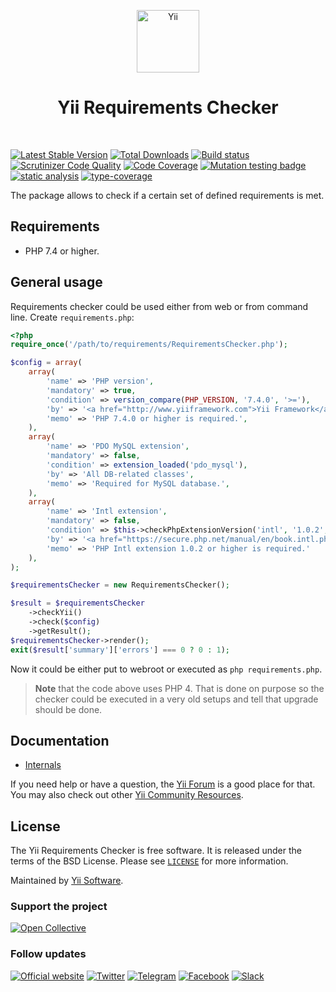 <p align="center">
    <a href="https://github.com/yiisoft" target="_blank">
        <img src="https://yiisoft.github.io/docs/images/yii_logo.svg" height="100px" alt="Yii">
    </a>
    <h1 align="center">Yii Requirements Checker</h1>
    <br>
</p>

[![Latest Stable Version](https://poser.pugx.org/yiisoft/requirements/v/stable.png)](https://packagist.org/packages/yiisoft/requirements)
[![Total Downloads](https://poser.pugx.org/yiisoft/requirements/downloads.png)](https://packagist.org/packages/yiisoft/requirements)
[![Build status](https://github.com/yiisoft/requirements/workflows/build/badge.svg)](https://github.com/yiisoft/requirements/actions?query=workflow%3Abuild)
[![Scrutinizer Code Quality](https://scrutinizer-ci.com/g/yiisoft/requirements/badges/quality-score.png?b=master)](https://scrutinizer-ci.com/g/yiisoft/requirements/?branch=master)
[![Code Coverage](https://scrutinizer-ci.com/g/yiisoft/requirements/badges/coverage.png?b=master)](https://scrutinizer-ci.com/g/yiisoft/requirements/?branch=master)
[![Mutation testing badge](https://img.shields.io/endpoint?style=flat&url=https%3A%2F%2Fbadge-api.stryker-mutator.io%2Fgithub.com%2Fyiisoft%2Frequirements%2Fmaster)](https://dashboard.stryker-mutator.io/reports/github.com/yiisoft/requirements/master)
[![static analysis](https://github.com/yiisoft/requirements/workflows/static%20analysis/badge.svg)](https://github.com/yiisoft/requirements/actions?query=workflow%3A%22static+analysis%22)
[![type-coverage](https://shepherd.dev/github/yiisoft/requirements/coverage.svg)](https://shepherd.dev/github/yiisoft/requirements)

The package allows to check if a certain set of defined requirements is met.

## Requirements

- PHP 7.4 or higher.

## General usage

Requirements checker could be used either from web or from command line. Create `requirements.php`: 

```php
<?php
require_once('/path/to/requirements/RequirementsChecker.php');

$config = array(
    array(
        'name' => 'PHP version',
        'mandatory' => true,
        'condition' => version_compare(PHP_VERSION, '7.4.0', '>='),
        'by' => '<a href="http://www.yiiframework.com">Yii Framework</a>',
        'memo' => 'PHP 7.4.0 or higher is required.',
    ),
    array(
        'name' => 'PDO MySQL extension',
        'mandatory' => false,
        'condition' => extension_loaded('pdo_mysql'),
        'by' => 'All DB-related classes',
        'memo' => 'Required for MySQL database.',
    ),
    array(
        'name' => 'Intl extension',
        'mandatory' => false,
        'condition' => $this->checkPhpExtensionVersion('intl', '1.0.2', '>='),
        'by' => '<a href="https://secure.php.net/manual/en/book.intl.php">Internationalization</a> support',
        'memo' => 'PHP Intl extension 1.0.2 or higher is required.'
    ),    
);

$requirementsChecker = new RequirementsChecker();

$result = $requirementsChecker
    ->checkYii()
    ->check($config)
    ->getResult();
$requirementsChecker->render();
exit($result['summary']['errors'] === 0 ? 0 : 1);
```

Now it could be either put to webroot or executed as `php requirements.php`.

> **Note** that the code above uses PHP 4. That is done on purpose so the checker could be executed in a very old setups and
>tell that upgrade should be done.

## Documentation

- [Internals](docs/internals.md)

If you need help or have a question, the [Yii Forum](https://forum.yiiframework.com/c/yii-3-0/63) is a good place for that.
You may also check out other [Yii Community Resources](https://www.yiiframework.com/community).

## License

The Yii Requirements Checker is free software. It is released under the terms of the BSD License.
Please see [`LICENSE`](./LICENSE.md) for more information.

Maintained by [Yii Software](https://www.yiiframework.com/).

### Support the project

[![Open Collective](https://img.shields.io/badge/Open%20Collective-sponsor-7eadf1?logo=open%20collective&logoColor=7eadf1&labelColor=555555)](https://opencollective.com/yiisoft)

### Follow updates

[![Official website](https://img.shields.io/badge/Powered_by-Yii_Framework-green.svg?style=flat)](https://www.yiiframework.com/)
[![Twitter](https://img.shields.io/badge/twitter-follow-1DA1F2?logo=twitter&logoColor=1DA1F2&labelColor=555555?style=flat)](https://twitter.com/yiiframework)
[![Telegram](https://img.shields.io/badge/telegram-join-1DA1F2?style=flat&logo=telegram)](https://t.me/yii3en)
[![Facebook](https://img.shields.io/badge/facebook-join-1DA1F2?style=flat&logo=facebook&logoColor=ffffff)](https://www.facebook.com/groups/yiitalk)
[![Slack](https://img.shields.io/badge/slack-join-1DA1F2?style=flat&logo=slack)](https://yiiframework.com/go/slack)
